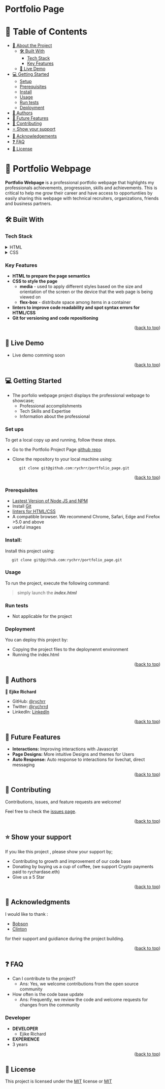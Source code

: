 #  Portfolio Page 
# 📗 Table of Contents
- [📖 About the Project](#about-project)
  - [🛠 Built With](#built-with)
    - [Tech Stack](#tech-stack)
    - [Key Features](#key-features)
  - [🚀 Live Demo](#live-demo)
- [💻 Getting Started](#getting-started)
  - [Setup](#setup)
  - [Prerequisites](#prerequisites)
  - [Install](#install)
  - [Usage](#usage)
  - [Run tests](#run-tests)
  - [Deployment](#triangular_flag_on_post-deployment)
- [👥 Authors](#authorss)
- [🔭 Future Features](#future-features)
- [🤝 Contributing](#contributing)
- [⭐️ Show your support](#support)
- [🙏 Acknowledgements](#acknowledgements)
- [❓ FAQ](#faq)
- [📝 License](#license)


<!-- PROJECT DESCRIPTION -->
# 📖 Portfolio Webpage <a name="about-project"></a>

**Portfolio Webpage** is a professional portfolio webpage that highlights my professionals achievements, progresssion, skills and achievements. This is critical to help me grow their career and have access to opportuntiies by easily sharing this webpage with technical recruiters, organizations, friends and business partners. 

## 🛠 Built With <a name="HTML and CSS "></a>

### Tech Stack <a name="Tech-stack"></a>

<details>
  <summary>HTML</summary>
  <ul>
    <li><a href="https://developer.mozilla.org/en-US/docs/Web/HTML">HTML</a></li>
  </ul>
</details>

<details>
  <summary>CSS</summary>
  <ul>
    <li><a href="https://developer.mozilla.org/en-US/docs/Web/CSS">CSS</a></li>
  </ul>
</details>

<!-- KEY FEATURES -->
### Key Features <a name="key-features"></a>

- **HTML to prepare the page semantics**
- **CSS to style the  page**
    - **media** - used to apply different styles based on the size and orientation of the screen or the device that the web page is being viewed on
    - **flex-box** - distribute space among items in a container
- **linters to improve code readability and spot syntax errors for HTML/CSS**
- **Git for versioning and code repositioning**

<p align="right">(<a href="#readme-top">back to top</a>)</p>

<!-- LIVE DEMO -->

## 🚀 Live Demo <a name="live-demo"></a>

- Live demo comming soon 

<p align="right">(<a href="#readme-top">back to top</a>)</p>

<!-- GETTING STARTED -->

## 💻 Getting Started <a name="getting-started"></a>

- The porfolio webpage project displays the professional webpage to showcase;
  - Professional accomplishments
  - Tech Skills and Expertise
  - Information about the professional 


### Set ups <a name ="setup"> </a>
To get a local copy up and running, follow these steps.
- Go to the Portfolio Project Page [github repo](git@github.com:rychrr/portfolio_page.git)
- Clone the repository to your local machine using:
   
   ```
      git clone git@github.com:rychrr/portfolio_page.git
   ```
<p align="right">(<a href="#readme-top">back to top</a>)</p>

### Prerequisites <a name="prerequisites"></a>

- [Lastest Version of Node JS and NPM](www.nodejs.com)
- Install [Git](www.github.com)
- [linters for HTML/CSS](https://github.com/microverseinc/linters-config/tree/master/html-css)
- A compatible browser. We recommend Chrome, Safari, Edge and Firefox >5.0 and above
- useful images 

### Install: <a name="install"></a>
Install this project using:

   ```
      git clone git@github.com:rychrr/portfolio_page.git
   ```

### Usage <a name="usage"> </a>
To run the project, execute the following command:

  > simply launch the ***index.html***

### Run tests <a name="run-tests"> </a>
  - Not applicable for the project

### Deployment <a name="#triangular_flag_on_post-deployment"> </a>

You can deploy this project by:
-  Copying the project files to the deploynennt environment
-  Running the index.html
<p align="right">(<a href="#readme-top">back to top</a>)</p>

<!-- AUTHORS -->
## 👥 Authors <a name="authors"></a>

👤 **Ejike Richard**

- GitHub: [@rychrr](https://github.com/rychrr)
- Twitter: [@rychrrd](https://twitter.com/rychardase)
- LinkedIn: [LinkedIn](https://linkedin.com/in/ejikeozonkwo)


<p align="right">(<a href="#readme-top">back to top</a>)</p>

<!-- FUTURE FEATURES -->

## 🔭 Future Features <a name="future-features"></a>

- **Interactions:** Improving interactions with Javascript
- **Page Designs:** More intuitive Designs and themes for Users
- **Auto Response:** Auto response to interactions for livechat, direct messaging

<p align="right">(<a href="#readme-top">back to top</a>)</p>

<!-- CONTRIBUTING -->

## 🤝 Contributing <a name="contributing"></a>

Contributions, issues, and feature requests are welcome!

Feel free to check the [issues page](https://github.com/microverseinc/curriculum-html-css/issues).

<p align="right">(<a href="#readme-top">back to top</a>)</p>

<!-- SUPPORT -->

## ⭐️ Show your support <a name="support"></a>

If you like this project , please show your support by;
-  Contributing to growth and improvement of our code base
-  Donating by buying us a cup of coffee, (we support Crypto payments paid to rychardase.eth)
-  Give us a 5 Star 

<p align="right">(<a href="#readme-top">back to top</a>)</p>

<!-- ACKNOWLEDGEMENTS -->

## 🙏 Acknowledgments <a name="acknowledgements"></a>

I would like to thank :
- [Bobson](https://github.com/KALUNGI-J-BOBSON)
- [Clinton](https://github.com/clin2on3mun) 

for their support and guidiance during the project building.
<p align="right">(<a href="#readme-top">back to top</a>)</p>

<!-- FAQ (optional) -->
## ❓ FAQ <a name="faq"></a>
  - Can I contribute to the project?
    - Ans: Yes, we welcome contributions from the open source community
  - How often is the code base update
    - Ans: Frequently, we review the code and welcome requests for changes from the community  

### Developer
- **DEVELOPER**
  - Ejike Richard 
- **EXPERIENCE**
 - 3 years

<!-- LICENSE -->
<p align="right">(<a href="#readme-top">back to top</a>)</p>

## 📝 License <a name="license"> </a>
This project is licensed under the [MIT](https://opensource.org/license/mit/) license or [MIT](./LICENSE)


